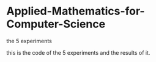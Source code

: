 # Applied-Mathematics-for-Computer-Science
the 5 experiments

this is the code of the 5 experiments and the results of it.
